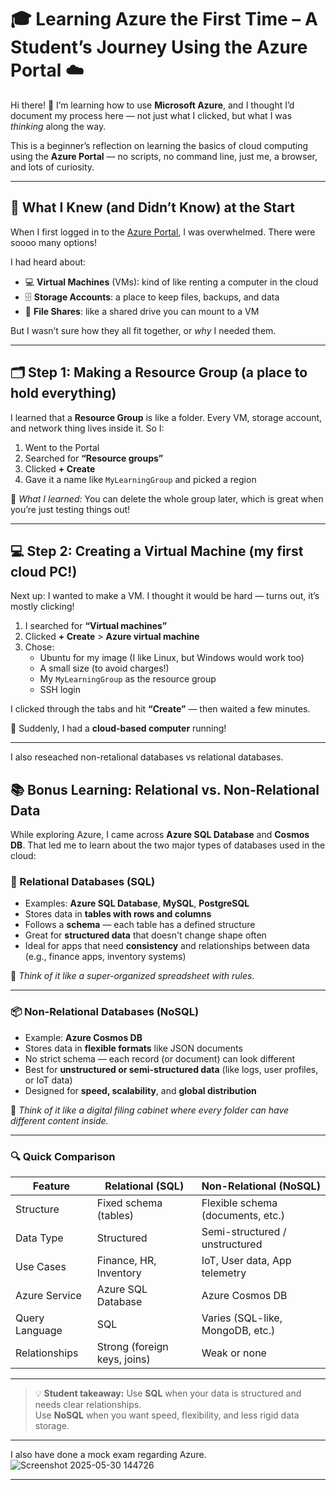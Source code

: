# 🎓 Learning Azure the First Time – A Student’s Journey Using the Azure Portal ☁️

Hi there! 👋 I’m learning how to use **Microsoft Azure**, and I thought I’d document my process here — not just what I clicked, but what I was *thinking* along the way.

This is a beginner’s reflection on learning the basics of cloud computing using the **Azure Portal** — no scripts, no command line, just me, a browser, and lots of curiosity.

---

## 🧠 What I Knew (and Didn’t Know) at the Start

When I first logged in to the [Azure Portal](https://portal.azure.com), I was overwhelmed. There were soooo many options!

I had heard about:
- 💻 **Virtual Machines** (VMs): kind of like renting a computer in the cloud
- 🗄️ **Storage Accounts**: a place to keep files, backups, and data
- 📁 **File Shares**: like a shared drive you can mount to a VM

But I wasn’t sure how they all fit together, or *why* I needed them.

---

## 🗂️ Step 1: Making a Resource Group (a place to hold everything)

I learned that a **Resource Group** is like a folder. Every VM, storage account, and network thing lives inside it. So I:

1. Went to the Portal
2. Searched for **“Resource groups”**
3. Clicked **+ Create**
4. Gave it a name like `MyLearningGroup` and picked a region

🧠 *What I learned:* You can delete the whole group later, which is great when you’re just testing things out!

---

## 💻 Step 2: Creating a Virtual Machine (my first cloud PC!)

Next up: I wanted to make a VM. I thought it would be hard — turns out, it’s mostly clicking!

1. I searched for **“Virtual machines”**
2. Clicked **+ Create** > **Azure virtual machine**
3. Chose:
   - Ubuntu for my image (I like Linux, but Windows would work too)
   - A small size (to avoid charges!)
   - My `MyLearningGroup` as the resource group
   - SSH login

I clicked through the tabs and hit **“Create”** — then waited a few minutes.

🚀 Suddenly, I had a **cloud-based computer** running!

-------
I also reseached non-retalional databases vs relational databases.
## 📚 Bonus Learning: Relational vs. Non-Relational Data

While exploring Azure, I came across **Azure SQL Database** and **Cosmos DB**. That led me to learn about the two major types of databases used in the cloud:

### 🧮 Relational Databases (SQL)

- Examples: **Azure SQL Database**, **MySQL**, **PostgreSQL**
- Stores data in **tables with rows and columns**
- Follows a **schema** — each table has a defined structure
- Great for **structured data** that doesn't change shape often
- Ideal for apps that need **consistency** and relationships between data (e.g., finance apps, inventory systems)

📌 *Think of it like a super-organized spreadsheet with rules.*

---

### 📦 Non-Relational Databases (NoSQL)

- Example: **Azure Cosmos DB**
- Stores data in **flexible formats** like JSON documents
- No strict schema — each record (or document) can look different
- Best for **unstructured or semi-structured data** (like logs, user profiles, or IoT data)
- Designed for **speed, scalability**, and **global distribution**

📌 *Think of it like a digital filing cabinet where every folder can have different content inside.*

---

### 🔍 Quick Comparison

| Feature               | Relational (SQL)               | Non-Relational (NoSQL)           |
|-----------------------|--------------------------------|----------------------------------|
| Structure             | Fixed schema (tables)          | Flexible schema (documents, etc.)|
| Data Type             | Structured                     | Semi-structured / unstructured  |
| Use Cases             | Finance, HR, Inventory         | IoT, User data, App telemetry   |
| Azure Service         | Azure SQL Database             | Azure Cosmos DB                 |
| Query Language        | SQL                            | Varies (SQL-like, MongoDB, etc.)|
| Relationships         | Strong (foreign keys, joins)   | Weak or none                    |

---

> 💡 **Student takeaway:** Use **SQL** when your data is structured and needs clear relationships.  
> Use **NoSQL** when you want speed, flexibility, and less rigid data storage.

---
I also have done a mock exam regarding Azure.
![Screenshot 2025-05-30 144726](https://github.com/user-attachments/assets/79fbfaea-e8aa-4c0a-bed0-6f6e26b8cc39)

----
